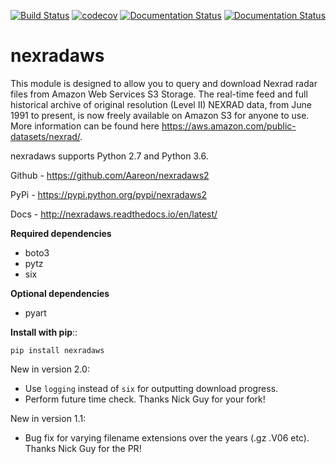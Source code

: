 [![Build Status](https://travis-ci.org/Aareon/nexradaws.svg?branch=master)](https://travis-ci.org/Aareon/nexradaws)   [![codecov](https://codecov.io/gh/Aareon/nexradaws/branch/master/graph/badge.svg)](https://codecov.io/gh/Aareon/nexradaws) [![Documentation Status](https://readthedocs.org/projects/nexradaws/badge/?version=latest)](http://nexradaws.readthedocs.io/en/latest/?badge=latest) [![Documentation Status](https://readthedocs.org/projects/nexradaws/badge/?version=devel)](http://nexradaws.readthedocs.io/en/devel/?badge=devel)
# nexradaws
This module is designed to allow you to query and download Nexrad
radar files from Amazon Web Services S3 Storage. The real-time feed and full historical archive of original
resolution (Level II) NEXRAD data, from June 1991 to present, is now freely available on Amazon S3 for anyone to use.
More information can be found here https://aws.amazon.com/public-datasets/nexrad/.

nexradaws supports Python 2.7 and Python 3.6.

Github - https://github.com/Aareon/nexradaws2

PyPi - https://pypi.python.org/pypi/nexradaws2

Docs - http://nexradaws.readthedocs.io/en/latest/

**Required dependencies**

* boto3
* pytz
* six

**Optional dependencies**

* pyart

**Install with pip**::

    pip install nexradaws

New in version 2.0:
* Use `logging` instead of `six` for outputting download progress.
* Perform future time check. Thanks Nick Guy for your fork!

New in version 1.1:
* Bug fix for varying filename extensions over the years (.gz .V06 etc). Thanks Nick Guy for the PR!
